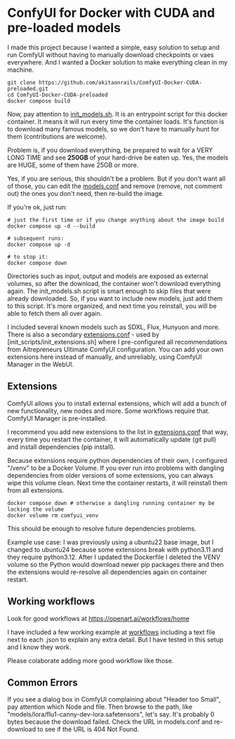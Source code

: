 # ConfyUI for Docker with CUDA and pre-loaded models

I made this project because I wanted a simple, easy solution to setup and run ComfyUI without having to manually download checkpoints or vaes everywhere. And I wanted a Docker solution to make everything clean in my machine.

```
git clone https://github.com/akitaonrails/ComfyUI-Docker-CUDA-preloaded.git
cd ComfyUI-Docker-CUDA-preloaded
docker compose build
```

Now, pay attention to [init_models.sh](init_scripts/init_models.sh). It is an entrypoint script for this docker container. It means it will run every time the container loads. It's function is to download many famous models, so we don't have to manually hunt for them (contributions are welcome).

Problem is, if you download everything, be prepared to wait for a VERY LONG TIME and see **250GB** of your hard-drive be eaten up. Yes, the models are HUGE, some of them have 25GB or more.

Yes, if you are serious, this shouldn't be a problem. But if you don't want all of those, you can edit the [models.conf](models.conf) and remove (remove, not comment out) the ones you don't need, then re-build the image.

If you're ok, just run:

```
# just the first time or if you change anything about the image build
docker compose up -d --build

# subsequent runs:
docker compose up -d

# to stop it:
docker compose down
```

Directories such as input, output and models are exposed as external volumes, so after the download, the container won't download everything again. The init_models.sh script is smart enough to skip files that were already downloaded. So, if you want to include new models, just add them to this script. It's more organized, and next time you reinstall, you will be able to fetch them all over again.

I included several known models such as SDXL, Flux, Hunyuon and more. There is also a secondary [extensions.conf](extensions.conf) - used by [init_scripts/init_extensions.sh] where I pre-configured all recommendations from Aitrepreneurs Ultimate ComfyUI configuration. You can add your own extensions here instead of manually, and unreliably, using ComfyUI Manager in the WebUI.

## Extensions

ComfyUI allows you to install external extensions, which will add a bunch of new functionality, new nodes and more. Some workflows require that. ComfyUI Manager is pre-installed.

I recommend you add new extensions to the list in [extensions.conf](extensions.conf) that way, every time you restart the container, it will automatically update (git pull) and install dependencies (pip install).

Because extensions require python dependencies of their own, I configured "/venv" to be a Docker Volume. If you ever run into problems with dangling dependencies from older versions of some extensions, you can always wipe this volume clean. Next time the container restarts, it will reinstall them from all extensions.

```
docker compose down # otherwise a dangling running container my be locking the volume
docker volume rm comfyui_venv
```

This should be enough to resolve future dependencies problems.

Example use case: I was previously using a ubuntu22 base image, but I changed to ubuntu24 because some extensions break with python3.11 and they require python3.12. After I updated the Dockerfile I deleted the VENV volume so the Python would download newer pip packages there and then the extensions would re-resolve all dependencies again on container restart.

## Working workflows

Look for good workflows at https://openart.ai/workflows/home

I have included a few working example at [workflows](workflows) including a text file next to each .json to explain any extra detail. But I have tested in this setup and I know they work.

Please colaborate adding more good workflow like those.

## Common Errors

If you see a dialog box in ComfyUI complaining about "Header too Small", pay attention which Node and file. Then browse to the path, like "models/lora/flu1-canny-dev-lora.safetensors", let's say. It's probably 0 bytes because the download failed. Check the URL in models.conf and re-download to see if the URL is 404 Not Found.
